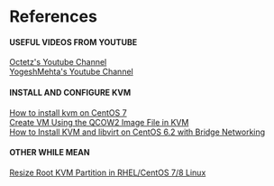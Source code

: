 # References
#### USEFUL VIDEOS FROM YOUTUBE
[Octetz's Youtube Channel](https://www.youtube.com/watch?v=6435eNKpyYw&ab_channel=octetz)\
[YogeshMehta's Youtube Channel](https://www.youtube.com/watch?v=yatJv7uPzaA&ab_channel=YogeshMehta)

#### INSTALL AND CONFIGURE KVM
[How to install kvm on CentOS 7](https://www.cyberciti.biz/faq/how-to-install-kvm-on-centos-7-rhel-7-headless-server/)\
[Create VM Using the QCOW2 Image File in KVM](https://www.cyberciti.biz/faq/create-vm-using-the-qcow2-image-file-in-kvm/)\
[How to Install KVM and libvirt on CentOS 6.2 with Bridge Networking](https://www.howtoforge.com/how-to-install-kvm-and-libvirt-on-centos-6.2-with-bridged-networking)

#### OTHER WHILE MEAN
[Resize Root KVM Partition in RHEL/CentOS 7/8 Linux](https://www.golinuxcloud.com/resize-root-lvm-partition-extend-shrink-rhel/)